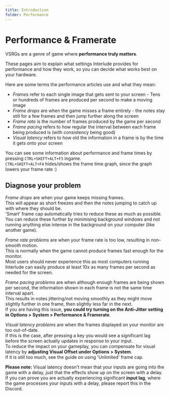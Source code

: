 ```yaml
---
title: Introduction
folder: Performance
---
```

# Performance & Framerate

VSRGs are a genre of game where **performance truly matters**.  

These pages aim to explain what settings Interlude provides for performance and how they work, so you can decide what works best on your hardware.

Here are some terms the performance articles use and what they mean:

- *Frames* refer to each single image that gets sent to your screen - Tens or hundreds of frames are produced per second to make a moving image
- *Frame drops* are when the game misses a frame entirely - the notes stay still for a few frames and then jump further along the screen
- *Frame rate* is the number of frames produced by the game per second
- *Frame pacing* refers to how regular the interval between each frame being produced is (with consistency being good)
- *Visual latency* refers to how old the information in a frame is by the time it gets onto your screen

You can see some information about performance and frame times by pressing `CTRL+SHIFT+ALT+F3` ingame.  
`CTRL+SHIFT+ALT+F4` hides/shows the frame time graph, since the graph lowers your frame rate :)  

## Diagnose your problem

*Frame drops* are when your game keeps missing frames.  
This will appear as short freezes and then the notes jumping to catch up with where they should be.  
'Smart' frame cap automatically tries to reduce these as much as possible.  
You can reduce these further by minimising background windows and not running anything else intense in the background on your computer (like another game).

*Frame rate problems* are when your frame rate is too low, resulting in non-smooth motion.  
This is normally when the game cannot produce frames fast enough for the monitor.  
Most users should never experience this as most computers running Interlude can easily produce at least 10x as many frames per second as needed for the screen.

*Frame pacing problems* are when although enough frames are being shown per second, the information shown in each frame is not the same time interval apart.  
This results in notes jittering/not moving smoothly as they might move slightly further in one frame, then slightly less far in the next.  
If you are having this issue, **you could try turning on the Anti-Jitter setting in Options > System > Performance & Framerate**.

*Visual latency problems* are when the frames displayed on your monitor are too out-of-date.  
If this is the case, after pressing a key you would see a significant lag before the screen actually updates in response to your input.  
To reduce the impact on your gameplay, you can compensate for visual latency by **adjusting Visual Offset under Options > System**.  
If it is still too much, see the guide on using 'Unlimited' frame cap.

**Please note:** Visual latency doesn't mean that your inputs are going into the game with a delay, just that the effects show up on the screen with a delay.  
If you can prove you are actually experiencing significant **input lag**, where the game processes your inputs with a delay, please report this in the Discord. 
